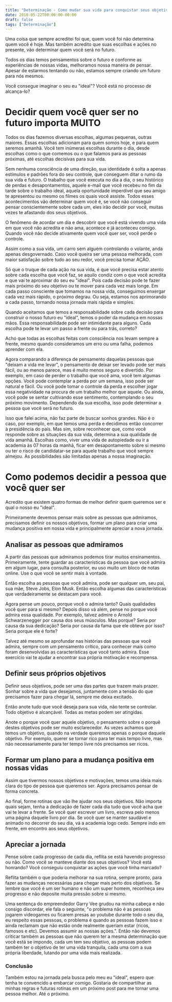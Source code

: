 ```yaml
---
title: "Determinação - Como mudar sua vida para conquistar seus objetivos"
date: 2018-05-22T00:00:00-00:00
draft: false
tags: ["Determinação"]
---
```


Uma coisa que sempre acreditei foi que, quem você foi não determina quem você é hoje. Mas também acredito que suas escolhas e ações no presente, vão determinar quem você será no futuro.

Todos os dias temos pensamentos sobre o futuro e conforme as experiências de nossas vidas, melhoramos nossa maneira de pensar. Apesar de estarmos tentando ou não, estamos sempre criando um futuro para nós mesmos.

Você consegue imaginar o seu eu "ideal"? Você está no processo de alcança-lo?

# Decidir quem você quer ser no futuro importa MUITO

Todos os dias fazemos diversas escolhas, algumas pequenas, outras maiores. Essas escolhas adicionam para quem somos hoje, e para quem seremos amanhã. Você tem inúmeras escolhas durante o dia, desde escolhas como o que comemos ou o que falamos para as pessoas próximas, até escolhas decisivas para sua vida.

Sem nenhuma consciência de uma direção, sua identidade é solta a apenas estímulos e padrões fora do seu controle, que conseguem ditar o rumo da sua vida e futuro. O trabalho que você executa no dia a dia, o seu histórico de perdas e desapontamentos, aquele e-mail que você recebeu no fim da tarde sobre o trabalho ideal, aquela oportunidade imperdível que seu amigo te apresentou ou mesmo os filmes os quais você assiste. Todos esses acontecimentos vão determinar quem você é, se você não conseguir pensar conscientemente sobre cada um, eles irão decidir por você, muitas vezes te afastando dos seus objetivos.

O fenômeno de acordar um dia e descobrir que você está vivendo uma vida em que você não acredita e não ama, acontece e já aconteceu comigo. Quando você não decide ativamente quem você quer ser, você perde o controle.

Assim como a sua vida, um carro sem alguém controlando o volante, anda apenas desgovernado. Caso você queira ser uma pessoa melhorada, com maior satisfação sobre tudo ao seu redor, você precisa tomar AÇÃO.

Só que o truque de cada ação na sua vida, é que você precisa estar atento sobre cada escolha que você faz, se aquilo condiz com o que você acredita e que vai te aproximar do seu eu "ideal". Pois cada decisão pode te fazer mais próximo do seu objetivo ou te mover para cada vez mais longe. Em cada passo consciente que tomamos na nossa vida, conseguimos enxergar cada vez mais rápido, o próximo degrau. Ou seja, estamos nos aprimorando a cada passo, tornando nossa jornada mais rápida e simples.

Quando aceitamos que temos a responsabilidade sobre cada decisão para construir o nosso futuro eu "ideal", temos o poder da mudança em nossas mãos. Essa responsabilidade pode ser intimidante para alguns. Cada escolha pode te levar um passo a frente ou para trás, correto?

Acho que todas as escolhas feitas com consciência nos levam sempre a frente, mesmo quando consideramos um erro ou uma falha, podemos aprender com ela.

Agora comparando a diferença de pensamento daquelas pessoas que "deixam a vida me levar", o pensamento de deixar ser levado pode ser mais fácil, ou ao menos parece, mas é muito menos seguro e divertido. Por exemplo, em caso de perder o trabalho que você ama, você tem algumas opções. Você pode contemplar a perda por um semana, isso pode ser natural e fácil. Ou você pode tomar o controle da perda e escolher jogar essa negatividade na procura de um trabalho melhor que aquele. Ou ainda, você pode se sentar cultivando esse sentimento, contemplando o seu próximo movimento. Dependendo da sua escolha, isso pode determinar a pessoa que você será no futuro.

Isso que falei acima, não faz parte de buscar sonhos grandes. Não é o caso, por exemplo, em que temos uma perda e decidimos então concorrer à presidência do país. Mas sim, sobre reconhecer que, como você responde sobre as situações da sua vida, determina a sua qualidade de vida amanhã. Escolhas como, viver uma vida de autopiedade ou ir a academia às 07 horas da manhã, ficar em desapontamento sobre si mesmo ou ter o risco de candidatar-se para aquele trabalho que você sempre almejou. As possibilidades são limitadas apenas a nossa imaginação.

# Como podemos decidir a pessoa que você quer ser

Acredito que existem quatro formas de melhor definir quem queremos ser e qual o nosso eu "ideal".

Primeiramente devemos pensar mais sobre as pessoas que admiramos, precisamos definir os nossos objetivos, formar um plano para criar uma mudança positiva em nossa vida e principalmente apreciar a nova jornada.

## Analisar as pessoas que admiramos

A partir das pessoas que admiramos podemos tirar muitos ensinamentos. Primeiramente, tente guardar as características da pessoa que você admira em algum lugar, para consulta posterior, eu uso muito um bloco de notas online. Use o que você se sentir mais à vontade.

Então escolha as pessoas que você admira, pode ser qualquer um, seu pai, sua mãe, Steve Jobs, Elon Musk. Então escolha algumas das características que verdadeiramente se destacam para você.

Agora pense um pouco, porque você o admira tanto? Quais qualidades você quer para si mesmo? Depois disso vá além, pense no porque você admira essa qualidade. Por exemplo, talvez admire o Arnold Schwarzenegger por causa dos seus músculos. Mas porque? Seria por causa da sua dedicação? Seria por causa da fama que ele obteve por isso? Seria porque ele é forte?

Talvez até mesmo se aprofundar nas histórias das pessoas que você admira, sempre com um pensamento crítico, para conhecer mais como foram desenvolvidas as características que você tanto admira. Esse exercício vai te ajudar a encontrar sua própria motivação e recompensa.

## Definir seus próprios objetivos

Definir seus objetivos, pode ser uma das partes que trazem mais prazer. Sonhar sobre a vida que desejamos, juntamente com a tensão do que precisamos fazer para chegar lá, sempre me deixa excitado.

Então anote tudo que você deseja para sua vida, não tente se controlar. Todo objetivo é alcançável. Todas as metas podem ser atingidas.

Anote o porque você quer aquele objetivo, o pensamento sobre o porquê destes objetivos pode ser muito esclarecedor. As vezes achamos que temos um objetivo, quando na verdade queremos apenas o porque daquele objetivo. Por exemplo, querer se tornar rico para ter mais tempo livre, mas não necessariamente para ter tempo livre nós precisamos ser ricos.

## Formar um plano para a mudança positiva em nossas vidas

Assim que tivermos nossos objetivos e motivações, temos uma ideia mais clara do tipo de pessoa que queremos ser. Agora precisamos pensar de forma concreta.

Ao final, forme rotinas que vão lhe ajudar nos seus objetivos. Não importa quais sejam, tenha a dedicação de fazer cada dia tudo que você acha que vai te levar a frente. Se você quer escrever um livro, escreva pelo menos uma página daquele livro por dia. Se você quer se manter saudável e animado no decorrer do seu dia, vá a academia logo cedo. Sempre indo em frente, em encontro aos seus objetivos.

## Apreciar a jornada

Pense sobre cada progresso de cada dia, reflita se está havendo progresso ou não. Como você se manteve diante dos seus objetivos? Você está honrando? Você conseguiu conquistar as ações que você tinha marcado?

Reflita também o que poderia melhorar na sua rotina, sempre pronto, para fazer as mudanças necessárias para chegar mais perto dos objetivos. Se lembre que você é um ser humano e não um super homem, reconheça seu progresso e não deposite muita pressão sobre si mesmo.

Uma sentença do empreendedor Garry Vee grudou na minha cabeça e não consigo discordar, ele fala o seguinte, "o problema não é as pessoas jogarem videogames ou ficarem presas ao youtube durante todo o seu dia, eu respeito essas pessoas, o problema é quando as pessoas fazem isso e ainda reclamam que não estão onde realmente queriam estar (ricos, famosos e etc). Devemos assumir as nossas ações.". Então não devemos criticar também as pessoas que não querem ter a mesma determinação que você está se impondo, cada um tem seu objetivo, as pessoas podem também ter o objetivo de ter uma vida tranquila, cada uma com a sua própria liberdade, lutando por uma vida mais realizada.

### Conclusão

Também estou na jornada pela busca pelo meu eu "ideal", espero que tenha te convencido a embarcar comigo. Gostaria de compartilhar as minhas regras e futuras rotinas em um próximo post para me tornar uma pessoa melhor. Até o próximo.